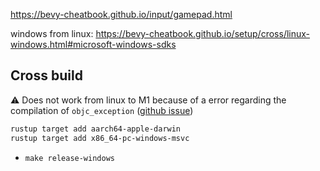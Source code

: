 https://bevy-cheatbook.github.io/input/gamepad.html

windows from linux: https://bevy-cheatbook.github.io/setup/cross/linux-windows.html#microsoft-windows-sdks

## Cross build

⚠️ Does not work from linux to M1 because of a error regarding the compilation of `objc_exception` ([github issue](https://github.com/SSheldon/rust-objc-exception/issues/13))

```sh
rustup target add aarch64-apple-darwin
rustup target add x86_64-pc-windows-msvc
```

- `make release-windows`
